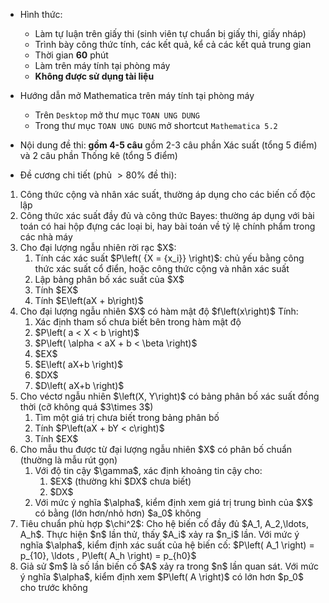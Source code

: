 * Hình thức:
  + Làm tự luận trên giấy thi (sinh viên tự chuẩn bị giấy thi, giấy nháp)
  + Trình bày công thức tính, các kết quả, kể cả các kết quả trung gian
  + Thời gian **60** phút
  + Làm trên máy tính tại phòng máy
  + **Không được sử dụng tài liệu**
  
* Hướng dẫn mở Mathematica trên máy tính tại phòng máy
  + Trên `Desktop` mở thư mục `TOAN UNG DUNG`
  + Trong thư mục `TOAN UNG DUNG` mở shortcut `Mathematica 5.2`

* Nội dung đề thi: **gồm 4-5 câu** gồm 2-3 câu phần Xác suất (tổng 5 điểm) và 2 câu phần Thống kê (tổng 5 điểm)
* Đề cương chi tiết (phủ $>80$% đề thi):
<ol>
<li>Công thức cộng và nhân xác suất, thường áp dụng cho các biến cố độc lập</li>
<li>Công thức xác suất đầy đủ và công thức Bayes: thường áp dụng với bài toán có hai hộp đựng các loại bi, hay bài toán về tỷ lệ chính phẩm trong các nhà máy</li>
<li>Cho đại lượng ngẫu nhiên rời rạc $X$:
  <ol>
    <li>Tính các xác suất $P\left( {X = {x_i}} \right)$:  chủ yếu bằng công thức xác suất cổ điển, hoặc công thức cộng và nhân xác suất</li>
    <li>Lập bảng phân bố xác suất của $X$</li>
    <li>Tính $EX$</li>
    <li>Tính $E\left(aX + b\right)$</li>
  </ol>
</li>

<li>Cho đại lượng ngẫu nhiên $X$ có hàm mật độ $f\left(x\right)$ Tính: 
  <ol>
    <li>Xác định tham số chưa biết bên trong hàm mật độ</li>
    <li>$P\left( a < X < b \right)$</li>
    <li>$P\left( \alpha < aX + b < \beta \right)$</li>
    <li>$EX$</li>
    <li>$E\left( aX+b \right)$</li>
    <li>$DX$</li>
    <li>$D\left( aX+b \right)$</li>
  </ol>
</li>

<li>Cho véctơ ngẫu nhiên $\left(X, Y\right)$ có bảng phân bố xác suất đồng thời (cỡ không quá $3\times 3$)
  <ol>
  <li>Tìm một giá trị chưa biết trong bảng phân bố</li>
  <li>Tính $P\left(aX + bY < c\right)$</li>
  <li>Tính $EX$</li>
  </ol>
</li>

<li>Cho mẫu thu được từ đại lượng ngẫu nhiên $X$ có phân bố chuẩn (thường là mẫu rút gọn)
  <ol>
    <li>Với độ tin cậy $\gamma$, xác định khoảng tin cậy cho:
      <ol>
        <li>$EX$ (thường khi $DX$ chưa biết)</li>
        <li>$DX$</li>
      </ol>
    </li>
    <li>Với mức ý nghĩa $\alpha$, kiểm định xem giá trị trung bình của $X$ có bằng (lớn hơn/nhỏ hơn) $a_0$ không</li>
  </ol>
  
</li>

<li>Tiêu chuẩn phù hợp $\chi^2$: Cho hệ biến cố đầy đủ $A_1, A_2,\ldots, A_h$. Thực hiện $n$ lần thử, thấy $A_i$ xảy ra $n_i$ lần. Với mức ý nghĩa $\alpha$, kiểm định xác suất của hệ biến cố: $P\left( A_1 \right) = p_{10}, \ldots , P\left( A_h \right) = p_{h0}$
</li>

<li>Giả sử $m$ là số lần biến cố $A$ xảy ra trong $n$ lần quan sát. Với mức ý nghĩa $\alpha$, kiểm định xem $P\left( A \right)$ có lớn hơn $p_0$ cho trước không</li>

</ol>
